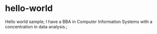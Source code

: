 # hello-world
Hello world sample;
I have a BBA in Computer Information Systems with a concentration in data analysis.;
